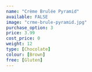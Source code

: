 ```yaml
---
name: "Crème Brulée Pyramid"
available: FALSE
image: "crme-brule-pyramid.jpg"
purchase_option: 3
price: 3.99
cost_price: 0
weight: 12
type: [Chocolate]
colour: [Brown]
free: [Gluten]
---
```

